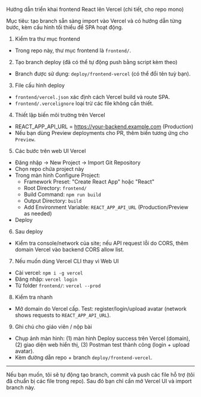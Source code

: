 Hướng dẫn triển khai frontend React lên Vercel (chi tiết, cho repo mono)

Mục tiêu: tạo branch sẵn sàng import vào Vercel và có hướng dẫn từng bước, kèm cấu hình tối thiểu để SPA hoạt động.

1) Kiểm tra thư mục frontend
- Trong repo này, thư mục frontend là `frontend/`.

2) Tạo branch deploy (đã có thể tự động push bằng script kèm theo)
- Branch được sử dụng: `deploy/frontend-vercel` (có thể đổi tên tuỳ bạn).

3) File cấu hình deploy
- `frontend/vercel.json` xác định cách Vercel build và route SPA.
- `frontend/.vercelignore` loại trừ các file không cần thiết.

4) Thiết lập biến môi trường trên Vercel
- REACT_APP_API_URL = https://your-backend.example.com (Production)
- Nếu bạn dùng Preview deployments cho PR, thêm biến tương ứng cho `Preview`.

5) Các bước trên web UI Vercel
- Đăng nhập -> New Project -> Import Git Repository
- Chọn repo chứa project này
- Trong màn hình Configure Project:
  - Framework Preset: "Create React App" hoặc "React"
  - Root Directory: `frontend/`
  - Build Command: `npm run build`
  - Output Directory: `build`
  - Add Environment Variable: `REACT_APP_API_URL` (Production/Preview as needed)
- Deploy

6) Sau deploy
- Kiểm tra console/network của site; nếu API request lỗi do CORS, thêm domain Vercel vào backend CORS allow list.

7) Nếu muốn dùng Vercel CLI thay vì Web UI
- Cài vercel: `npm i -g vercel`
- Đăng nhập: `vercel login`
- Từ folder `frontend/`: `vercel --prod`

8) Kiểm tra nhanh
- Mở domain do Vercel cấp. Test: register/login/upload avatar (network shows requests to `REACT_APP_API_URL`).

9) Ghi chú cho giáo viên / nộp bài
- Chụp ảnh màn hình: (1) màn hình Deploy success trên Vercel (domain), (2) giao diện web hiển thị, (3) Postman test thành công (login + upload avatar).
- Kèm đường dẫn repo + branch `deploy/frontend-vercel`.

---
Nếu bạn muốn, tôi sẽ tự động tạo branch, commit và push các file hỗ trợ (tôi đã chuẩn bị các file trong repo). Sau đó bạn chỉ cần mở Vercel UI và import branch này.
